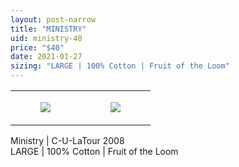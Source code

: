 ```yaml
---
layout: post-narrow
title: "MINISTRY"
uid: ministry-40
price: "$40"
date: 2021-01-27
sizing: "LARGE | 100% Cotton | Fruit of the Loom"
---
```




<table style="width:100%;"><tr><td style="vertical-align:top;">
      <figure class="tmblr-full" data-orig-height="2048" data-orig-width="1365" data-orig-src="https://concertshirts.netlify.app/shirts/0148/0148-01.jpg"><img src="https://64.media.tumblr.com/165794a9b1018e321e6ac8a51381ffa5/ccfac08b6408a026-05/s540x810/b676ec20c3c28224b8453dd03291ce9dbe293da0.jpg" data-orig-height="2048" data-orig-width="1365" data-orig-src="https://concertshirts.netlify.app/shirts/0148/0148-01.jpg"/></figure></td>
    <td style="vertical-align:top;">
      <figure class="tmblr-full" data-orig-height="2048" data-orig-width="1365" data-orig-src="https://concertshirts.netlify.app/shirts/0148/0148-02.jpg"><img src="https://64.media.tumblr.com/5d77ba1722e636847ca72055572d4788/ccfac08b6408a026-8e/s540x810/c2f972972dda3ef1068b5fd3455d64c8cf275dc5.jpg" data-orig-height="2048" data-orig-width="1365" data-orig-src="https://concertshirts.netlify.app/shirts/0148/0148-02.jpg"/></figure></td>
  </tr></table><p>
  Ministry | C-U-LaTour 2008<br/>LARGE | 100% Cotton | Fruit of the Loom
</p>
